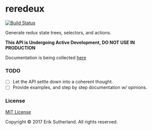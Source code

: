 reredeux
========

[![Build Status](https://travis-ci.org/MrRacoon/reredeux.svg?branch=master)](https://travis-ci.org/MrRacoon/reredeux)

Generate redux state trees, selectors, and actions.

**This API is Undergoing Active Development, DO NOT USE IN PRODUCTION**

Documentation is being collected [here](https://mrracoon.github.io/reredeux/)

### TODO

* [ ] Let the API settle down into a coherent thought.
* [ ] Provide examples, and step by step documentation w/ opinions.

### License

[MIT License](http://opensource.org/licenses/MIT)

Copyright &copy; 2017 Erik Sutherland. All rights reserved.

